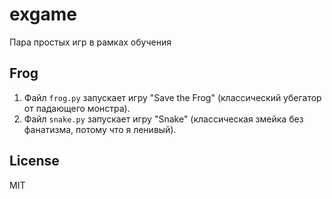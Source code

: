 # exgame

Пара простых игр в рамках обучения

## Frog

1. Файл `frog.py` запускает игру "Save the Frog" (классический убегатор от падающего монстра).
2. Файл `snake.py` запускает игру "Snake" (классическая змейка без фанатизма, потому что я ленивый).

## License

MIT

